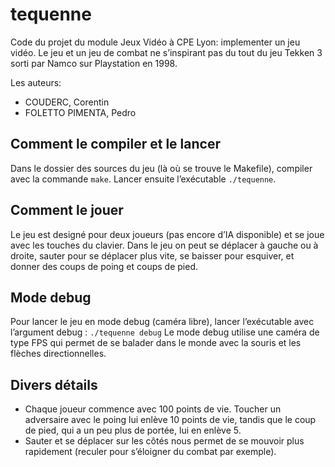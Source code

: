# tequenne
Code du projet du module Jeux Vidéo à CPE Lyon: implementer un jeu vidéo.
Le jeu et un jeu de combat ne s’inspirant pas du tout du jeu Tekken 3 sorti par 
Namco sur Playstation en 1998. 

Les auteurs:
* COUDERC, Corentin
* FOLETTO PIMENTA, Pedro


## Comment le compiler et le lancer
Dans le dossier des sources du jeu (là où se trouve le Makefile), compiler avec la commande `make`. Lancer ensuite l’exécutable `./tequenne`.  

## Comment le jouer
Le jeu est designé pour deux joueurs (pas encore d’IA disponible) et se joue avec les touches du clavier.
Dans le jeu on peut se déplacer à gauche ou à droite, sauter pour se déplacer plus vite, se baisser pour esquiver, et donner des coups de poing et coups de pied. 

## Mode debug 
Pour lancer le jeu en mode debug (caméra libre), lancer l’exécutable avec  l’argument debug : `./tequenne debug`
Le mode debug utilise une caméra de type FPS qui permet de se balader dans le monde avec la souris et les flèches directionnelles.

## Divers détails 
* Chaque joueur commence avec 100 points de vie. Toucher un adversaire avec le poing lui enlève 10 points de vie, tandis que le coup de pied, qui a un peu plus de portée, lui en enlève 5. 
* Sauter et se déplacer sur les côtés nous permet de se mouvoir plus rapidement (reculer pour s’éloigner du combat par exemple). 
